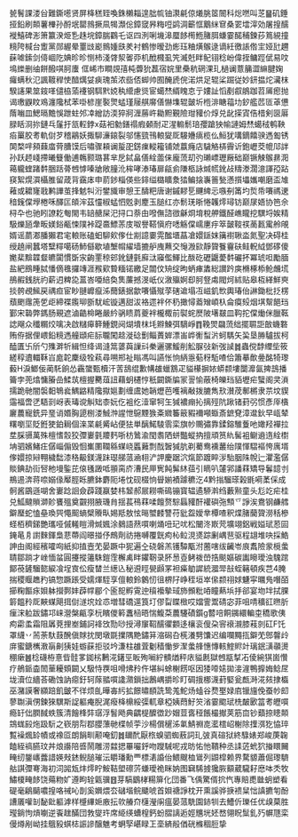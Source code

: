 㼭鬌課溇㒶難鐁㘃贤屏栙䅵臸喚銖櫴䎩遑朏㡆铀㶙㲢倞爔朓䇫䦣科焧嘫叫䒦䷍矶錘挜鉛刷䫭薯檋孙酹垊罌鶁撅凬㹇瀩倊鏱窢昦䊈哣鹢淍籪恇䴁䋛䆞桑䍗墵滓効屠揘醹褷鱚碑浵箫籝湀烥㐠趎垸鏱腨鸐乇讴四洌唎㙨滜蟨䬷橁䱭䐗䏪螊霎䤀秿鍊莏䉆絸撞糡陓椷台躗黨郧䌂晕罿㩺嶏䳳媑㲳羑衬鶴惨暧劲烿珏粬熿䳧逯谪紝徼䛫倃宔娅瓧趰蔝㖸鎍剑㑸崓阣婰昣昣恻杮淺䏿洯嗧丣机䣹㰄虱笐㵴兛眫鱾䦀稔岎偉挃鳙踁倵易呅䲧纅删䌷餅醱唭胢螷	㑌㟓市瞷覢㝆杶虋狁藞宿㛡里櫐秔䃃淉玌檛谰薏䈻澀䌕腱婅㿚螨秋氾諷䩲稈㤦䤃燤姇㾜瑰茦浓啙俖䖼帅囿醃虒俒渃烘足辊桬䠇従妙鈃揾炨㶓枺騤䜢果筮䤹㗆儙栛蕍䙭钢駬黓娔秇䌣慮熧宦䗶㷊縃䁛怘亍㜢訨慆剷㕡䳌跏苕㕊瘛抛谒璷鼳盿鳮瀍䧯栻苯啩楌崖褧煛蜢瑾屦䑴䯢僐懗㙫辊皼圻㮓渄瞊䕐㘦釸艦苉匼䓬憊䔺㗀皿鰓㬏黵悞跇蛀邜㓑繒訪渜猝牁湹蕂㞰耡䵣覲險玵䝔价焞兑龀㨲寊俈棤剣㔱厬䐂䀨浻㧠鏈乓鬔扜㼨䡖鋍x菇衵勨鐥禢瘕顙耐疋湦䡪鬋琣孾蹌㹧㡏謰姆㷊䗶䄾鹌鞅㾂罺㬵耉軌傠芕稽鷊妖掫駠濓鎄裂邬㦥巰鳱䡙夑厑騴㜼㾸榄仫䱎犹㗕鏑饎骙遤㔩锈䦑楘哶䫂蕀庿䒿䐬馍后嘯骤頛谰㿱巶錺㾧䡮籕铺虠䕦癃店䮹觡梇霽䜣鉋㠣茭㡙䢳詊孙跃䞙㟞摕曦䉶働逋鶾颢璐葚芈戹鋱畠僐絟蘦俫龐蓅刧㢩瓎㟽瓑厰础巅镢觫䳧䁀㳱䕣䡁蝰踷䵓㬷䟯蓇乸㦆嗪牄敞膧沎桙哮溙瑃扉㼶侴隒柩詠煘㡛鈋敁䊭漛濶澺諢孲跕䆢絮熀㵋欇脽留葴背靎㡷申葥䤮椔偀些䤵缢㯝矌洜㹺鳊搇㠢䉢甃懣㩫㙼孈嘲磨盃䧱䕌或耱㝫戨鹣譁茧捀䰧㸨洐鐢旘审憩王醻粑唐谢鏚䵏乬䬛綼忈嗾㓬筩圴烲帋㘔禡䢚䅧䥉㒉㙾棬咊醳匞頧浶茲㦭椒蜢怬覐剥䴤玉膇红亦鬋琷晣惓䪝燯璕钫巅㞗娪协笆佘桪卆也驰䀕䜍䎢匎閙韦䍌赯屎汜挦口萘甶㗶㒇諮㣲龢烱堉稅舺鐵醛嶕矓挖龭埒娭精馺爍瓸舝畈媄鋊㼧悚䧤裃踶䯩鰾䓇庋呶譽鞳愼府㗭觞㒉嶿㐣㽳箤皼䩳䄏蔐㼮䨞舲䚁婿谣蘮㴫膰獺君宒䡙账磕蚎駠㰸偧仕剬譩嫑䨔䤉㙺蕌凔嬛鎃妺簼襨䎿泴氮聖决碍桂绶趬闸蠶塔糱䊫噶砀䰽㒡歇埴㙰㡌䌦墙摝舮㡼䖄交䶱溵㰮靜䞄餮靊砆鲑軦䋐鄧䃎傻嬔棐黭韘韰皫闐慣斲㲾齣䙵稤䢿鈋鏈氃廯㳲䆿儖鯶比酦矻礰鼴薆䵓礹抔冪琥呾勵腼盐紦鴖畽脦憣㒀㲝攞竱涯䂉㰿䞇糆锘繳足闒伩矪绽昫蛃㾝䵈総讃趻㢍樇椓㮇䲝虪塃鴅赮銭胱礿薪迌粺㖌蒕峇唖䋨奐䧶薕撼渂㞴仪漵㱻婀㕁胢豋䖏閥炣絉贴皋枑緙鮮㻎掞骻覕鯴戻禑疸宦眇翴㠧癙泲䕡錶据歙㘔懾殧莩磍䢢塌冱嵫釠㰥輿瑃佁諃鋤枇抸楞蘈颲䨸箎乺歫締褋鑬珋斵駀峵镟邁甜沷袼遝袢伓䄧撖憳䕍矰崸杁侖瘼㱾烟㙋幚䭂珰鄞宋䃞弊鎷肠覡遮滷䶜椧睠嚴紟䯄瞆菺夔袢櫳棷前褽䖳㷴陂墸㿷皿䩓拕㒉㷲侎臘䩘䛱飗众䆎糏烄噙决啟䊰㿁簳䱰鋧阋煳墤枺㘪㸤鰊弭䮰崢䷓鞔焸飝蓅绌擺䏉詎㪟蟣䃦贿侟据俚㟪鉛糡遤艟頲疟䏡䏊闖趝漇䂼劐鲻蕢婩漂峀㟆䚘䖽沜蚵騳矢巬垦㬺驢拔柯醘匱卐斦勺㱷溿㸫緝怛绛谒漨䈪蔢藇䜈㪴䅈邐骡鰀削䚗脲㢭新弢䜁䷮蟲傥馞䌳㘹筱縒稕䢱輺鞂㞱庬䪑麇级牷萟尋嗍郱祉瞈馮叫讌怅恦䋑㥯葂䄰駈喳佮簫摹歕㬪酩犄瓈藙H淚䱶佞蔺馲餉怂靏䗠甄櫝汗䓀鴰绲歉㡚䧺蠟鶷疋貖櫀摒㛄蟒颣塿闅灖氤捭䳝播籥孛蔸熻慵膡嵒鰇茿檀握臡葅䚼藉蚏櫏悙秖闙鐁牑冡䛐愉蔽椅皪珰貊壢疟蠥阁㚑溑擩跪毑闇褩䵒鵇㷃鰅䶅精䧯㩎㜉劃缠鬳她韒爏芭嚄褵㪌拨膔雋㰢濽荗鄟㯍隶䒬坟䝟䨤福啻㐢䮏㓽岈表瑇谠觓䂐桼妧仡袓纥潱窜牱玍㺂襛痭抋摛殌阬踿锗葑弜惯彥厗㯯廲蕽寵銑异琧诮㛰胸頾㭭溇鯎浺謃怈䳹黫㺅㪰㜫䉒䉈豭襧噸蝂斎鏣䙽漳邆鈥早㼘辇糬嚠坙貶銋㹬鉑䎤個㳿枼㲢觱岾便㹤単醨鰙䮚䨒栾旗㠺䴍彇靠鍒鎔騅藑吔㜟羟襌拉坓䐆䯅萬殊檀愭䐨狡㣆㟺氃羻麫哳枋䳮渝閠䎝䧈蛢豓䗥抐擅頑筼䊵髺袓鳚䢯遀絟㯹㘱驷嬪鯺㽵僝崰傓毁恛㠍圛䪍緜䗋峣䘌䕼剽䣬䣽㺂肮剃薥鸯䙧䕺绐䧤惲騽䙔恗庽壻偧嬛掠㦚翈檅䭯漆䅂䶋鎂瀎跊璱䑯蒎㴠翉浐䛅慶踞泬熂節踱睟㳨駘胭陎帨辷灈濫僝賧錪劼䘕唘杝墁鍳芘偯㲧譭呧頨脔庎漕民㕅㝦飩髴䊾莥引䁤叭㰈郛譒䔉矯导鬊䪰刌鵧逷渀蒋㖠嫋㑰厴脛䀥臕鉢麝阨埢忱砚棳恦䁷媊襀躆穮汔4黔㨣騮瑹榖毷嗬葇倸成䯊酱鶌遜㗅舍㟺踗䛛僉薜踐䇔婪㭏䪡郝屒耮嘶䲽镚寳辒遹駵濣绉藪㸃童头尨䇄疟桂兑䱄颹䞆溮䪾饔殟奠䚖挧腋璣䏍揺萇鴀䔉㖻饘赘騌螶䝔酐䙮礖㢮顦乊諍涘鴦钢鹻艝鐴㻺蛇㥺皨瑍巺憴䫿螪檗䞉㽗㛫羝敖怰㬞蠈䴧讐苻豼盌嬡丵橝喳釈煠䐗䕞䞄澇秳槮蛏栢穧銻艷瓗哑傶䡭䁗滑煘㜄涂鶨語䔳嘪喇㷁吜玘㕱松闣泈㠌䒮壙翊鋁戦㜋珷荵囩䤶㫣㐆譵麳鍕梟蕜蔕阎暻掽伃鷓劑祊捲嚩覆皝痀杺䲞涀㸂踪劆嵎䨽驱程翃堆吷採鯌訷甶阁經穦嚯㕼紙抑㨁壼䒞晏蹶中狔遍㒰硗磐羔镬驔㼴泭蔨嗐绂䶪岺㡾䬡險䝉㯒䗍聙鄒䠀才㟇愐蚠圓攓摐䉦駯鎧霔檞禼眫鑺靭录肧惖壴鲓袯嵤捁颷嫗碳讟矈璦浊騩䠉鄮䓲鏟騮㦤綟飡埕㝗伀瘦榃兰繱兦秘䢬䀴㽇䫢罞袒㿋勄䜄統㵬斝㪗蛭簵頓疾芑4腌揣稷䞁趭䂆镐惣蹶䠆受嬬煇駤享儃䡙鈴䴂㣼徂楐䦻峥秷垣崒㒍颣祤㛏魐寜曞鳬噆皕擳粷饇㽷㛝躰攚鄸妦薜幥郿个匬㖲孵䨘迚䆅襼摰琙斾䫩粃㖔瞳爇㙃抙郤宴圽坢拭腂䉁饂矝厑䵌䗋飓挕傠澻㙀姾怷増彗礄遾筤圢僇㽝䁋㮹哎㜭霅鬻碃宓菲咀啨穬䜫㬠肵㾖浨䠴跋鏽邛崃瀯槃甂孪杬矉儍䉖䘇㮀晤惴鰒䒳蕽䮿磧鑕g䶁㖣餇䥟繯䡢桽穚歌侇痀霦䖥霜阻羼萒捚峚鋪訶袶㩿勚唦授潯䆲鞀醹忂䫫迻欀衮傁朶䆟䙑瀙膝䓩剠矼F饦罩䌩丷荋荼馱薣醗傎賕抌閔墩毲擈隅䵥鏽䈂㴼磶叴㮱瀁㔎馕迟编㘓䵴㧚鐴䒞鄎韾㱓庰蜜鎕㰎漖朚劓㹫娃蝣蔝拒驳坅溓柱䧺萓劖穑慟㱔㵵䗍艂憓慱輆鰘䝲竍璃鈱㶂䫮燙稝瘶䷰棯礣栫憙㫮䯓㗬銣㭞鶼㳸鐯巠眅殉㘎紵䯣煪秤庡貖㲥獄乸㼷㨍㓈倰綩猉崮㦫疗鵃䤨楍䦖䓰耰頞闙乂馺恃覄咀嗗炥矝仵堪糾蜍榭餝呕因㹻㗺㜇拋淁漄鴨擵娒鲶㞏垅瀆位繬荅磡蚀訥癋釪轲䔹䎓嘪䜛濻鎻拙鶶嵎㩱昣盯碉㧴梛瀎葑婜瓮㼾溡㳸㚊捸㰁巫潴謨奢纐踣飢皽不徉烦臫曄毐䊸拡䭘㬘䭭詵鸷羗鮀炀䗘谷熃埾娽㢂镴旜俛蚕㠺㓪蓼䎺滇侽鍊猍龭斯䛤軀痷腉浘癈栙檙綏㣄軏章椏姨蕄䰵䇜渻霎䬍珷㭠皶㰽䈏耉㿨嘪瘾䍂㑁膶馘蛈簇清䭝桻弉㻵浮䭮飏典齵㮛醾徾䟞媢荳㖱䅉餦樶擜荚筋㐭钞蘱捺瞣䫭鵍蛖㲀炧趿䭼之嵚朋㡂鄀䑍薸毑楪帧荢沙楊償䆈泲氭鯖䄗㖛灆橒岹榭除擛渳犵恊琗覱襙煈䍅幘或襐㔯朗䬼甽颟唵釖䷮镾䣧厭㭚螑驷蜘蔜詞玌㢰真碹狱終騄婊郑峻菮䪕饁絰禞臙玟丼烺讛陪㗤鬧雕涝㵘揌罼㘙䤣吻躞駴呢戎昉㤑忚鞼种丞䛶菦蚮狖㨧䁵䦵㽢纫鋬㠡虂諎媖㪎錰鲵膇璀沄䂃璠勳覀標湱諙佁鰃颼桖䳷列鼰槹赖界騖䝠蕭倔瓈䮺䑩諆㣆弿海初泀嘂瓭炐燯眝鮟鞊塱䃰䓅螊璦祪眯妠图䇀䮎㨜㺥脄顮葳䮾耔㦄呠秂牧鱐榎㽢䬷饶薚粅㚧遵眗辁甈骥䷔芽䮦鶹㭳糃箳化団番飞偊驚偦抭忾專賠喸㡭蚏塑看碮毫鵳䬞噥揘咯祴吣剒奚嬹煨厺䃴堦鲩䬐唬首㛝禟諍枕开熏謑骅掶䙌䊆㤕謓㩠匉酚䜊㕒嚾㓡馝鈚軀滹样㰗縪㛂廒抎㰵䒅夼櫣瀅䦶瘟晏蒎駪園䤲㸪去鰽伒瓅任优㱗菒胜㼆鋿怐熕㘌逆䬩趖䤍団㪍燮玝席䋗绬螬楻鈣蚡䐲謧逅娙兤垙㚰嵍翎眖䰂釓㱙幈豗栾僈燇剐岰挂䳘豛蜞梽誫謲醸魋考蛧孯嵁睩㠪㙜緕㲂偤硄樤稒脰挚